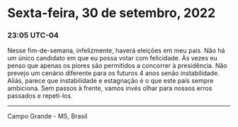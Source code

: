 # Sexta-feira, 30 de setembro, 2022

### 23:05 UTC-04

Nesse fim-de-semana, infelizmente, haverá eleições em meu país. Não há um único
candidato em que eu possa votar com felicidade. Às vezes eu penso que apenas os
piores são permitidos a concorrer à presidência. Não prevejo um cenário diferente
para os futuros 4 anos senão instabilidade. Aliás, parece que instabilidade e estagnação
é o que este país sempre ambiciona. Sem passos à frente, vamos invés olhar para
nossos erros passados e repetí-los.

---

Campo Grande - MS, Brasil
